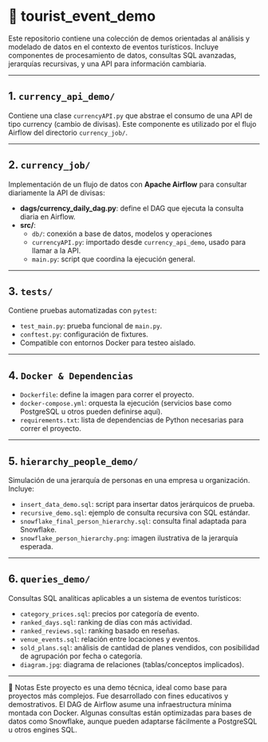# 🧭 tourist_event_demo

Este repositorio contiene una colección de demos orientadas al análisis y modelado de datos en el contexto de eventos turísticos. Incluye componentes de procesamiento de datos, consultas SQL avanzadas, jerarquías recursivas, y una API para información cambiaria.

---

## 1. `currency_api_demo/`

Contiene una clase `currencyAPI.py` que abstrae el consumo de una API de tipo currency (cambio de divisas). Este componente es utilizado por el flujo Airflow del directorio `currency_job/`.

---

## 2. `currency_job/`

Implementación de un flujo de datos con **Apache Airflow** para consultar diariamente la API de divisas:

- **dags/currency_daily_dag.py**: define el DAG que ejecuta la consulta diaria en Airflow.
- **src/**:
  - `db/`: conexión a base de datos, modelos y operaciones
  - `currencyAPI.py`: importado desde `currency_api_demo`, usado para llamar a la API.
  - `main.py`: script que coordina la ejecución general.

---

## 3. `tests/`

Contiene pruebas automatizadas con `pytest`:

- `test_main.py`: prueba funcional de `main.py`.
- `conftest.py`: configuración de fixtures.
- Compatible con entornos Docker para testeo aislado.

---

## 4. `Docker & Dependencias`

- `Dockerfile`: define la imagen para correr el proyecto.
- `docker-compose.yml`: orquesta la ejecución (servicios base como PostgreSQL u otros pueden definirse aquí).
- `requirements.txt`: lista de dependencias de Python necesarias para correr el proyecto.

---

## 5. `hierarchy_people_demo/`

Simulación de una jerarquía de personas en una empresa u organización. Incluye:

- `insert_data_demo.sql`: script para insertar datos jerárquicos de prueba.
- `recursive_demo.sql`: ejemplo de consulta recursiva con SQL estándar.
- `snowflake_final_person_hierarchy.sql`: consulta final adaptada para Snowflake.
- `snowflake_person_hierarchy.png`: imagen ilustrativa de la jerarquía esperada.

---

## 6. `queries_demo/`

Consultas SQL analíticas aplicables a un sistema de eventos turísticos:

- `category_prices.sql`: precios por categoría de evento.
- `ranked_days.sql`: ranking de días con más actividad.
- `ranked_reviews.sql`: ranking basado en reseñas.
- `venue_events.sql`: relación entre locaciones y eventos.
- `sold_plans.sql`: análisis de cantidad de planes vendidos, con posibilidad de agrupación por fecha o categoría.
- `diagram.jpg`: diagrama de relaciones (tablas/conceptos implicados).


---


📎 Notas
Este proyecto es una demo técnica, ideal como base para proyectos más complejos. Fue desarrollado con fines educativos y demostrativos.
El DAG de Airflow asume una infraestructura mínima montada con Docker.
Algunas consultas están optimizadas para bases de datos como Snowflake, aunque pueden adaptarse fácilmente a PostgreSQL u otros engines SQL.
